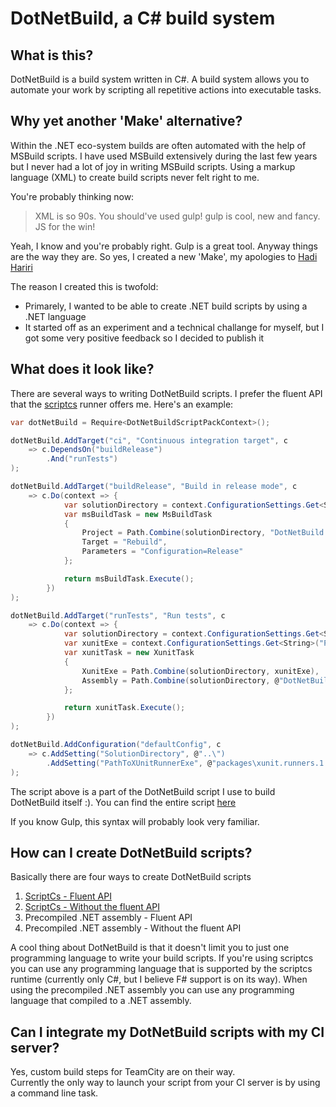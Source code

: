 # DotNetBuild, a C# build system

## What is this?

DotNetBuild is a build system written in C#. A build system allows you to automate your work by scripting all repetitive actions into executable tasks.

## Why yet another 'Make' alternative?

Within the .NET eco-system builds are often automated with the help of MSBuild scripts. I have used MSBuild extensively during the last few years but I never had a lot of joy in writing MSBuild scripts. Using a markup language (XML) to create build scripts never felt right to me.

You're probably thinking now:

> XML is so 90s. You should've used gulp! gulp is cool, new and fancy. JS for the win!

Yeah, I know and you're probably right. Gulp is a great tool.
Anyway things are the way they are. So yes, I created a new 'Make', my apologies to [Hadi Hariri](http://hadihariri.com/2014/04/21/build-make-no-more/)

The reason I created this is twofold:

- Primarely, I wanted to be able to create .NET build scripts by using a .NET language
- It started off as an experiment and a technical challange for myself, but I got some very positive feedback so I decided to publish it

## What does it look like?

There are several ways to writing DotNetBuild scripts. I prefer the fluent API that the [scriptcs](http://scriptcs.net/) runner offers me.
Here's an example:

```C#
var dotNetBuild = Require<DotNetBuildScriptPackContext>();

dotNetBuild.AddTarget("ci", "Continuous integration target", c 
    => c.DependsOn("buildRelease")
        .And("runTests")
);

dotNetBuild.AddTarget("buildRelease", "Build in release mode", c 
	=> c.Do(context => {
            var solutionDirectory = context.ConfigurationSettings.Get<String>("SolutionDirectory");
			var msBuildTask = new MsBuildTask
			{
				Project = Path.Combine(solutionDirectory, "DotNetBuild.sln"),
				Target = "Rebuild",
				Parameters = "Configuration=Release"
			};

			return msBuildTask.Execute();
		})
);

dotNetBuild.AddTarget("runTests", "Run tests", c 
	=> c.Do(context => {
            var solutionDirectory = context.ConfigurationSettings.Get<String>("SolutionDirectory");
            var xunitExe = context.ConfigurationSettings.Get<String>("PathToXUnitRunnerExe");
            var xunitTask = new XunitTask
            {
                XunitExe = Path.Combine(solutionDirectory, xunitExe),
                Assembly = Path.Combine(solutionDirectory, @"DotNetBuild.Tests\bin\Release\DotNetBuild.Tests.dll")
            };

            return xunitTask.Execute();
		})
);

dotNetBuild.AddConfiguration("defaultConfig", c 
	=> c.AddSetting("SolutionDirectory", @"..\")
        .AddSetting("PathToXUnitRunnerExe", @"packages\xunit.runners.1.9.2\tools\xunit.console.clr4.exe")
);
```

The script above is a part of the DotNetBuild script I use to build DotNetBuild itself :). You can find the entire script [here](https://github.com/stevenlauwers22/DotNetBuild/blob/master/DotNetBuild.Build.ScriptCs.Fluent/build.csx)
 
If you know Gulp, this syntax will probably look very familiar.

## How can I create DotNetBuild scripts?

Basically there are four ways to create DotNetBuild scripts

1. [ScriptCs - Fluent API](https://github.com/stevenlauwers22/DotNetBuild/wiki/How-do-I-create-a-fluent-DotNetBuild-script-with-ScriptCS)
2. [ScriptCs - Without the fluent API](https://github.com/stevenlauwers22/DotNetBuild/wiki/How-do-I-create-a-non-fluent-DotNetBuild-script-with-ScriptCS)
3. Precompiled .NET assembly - Fluent API
4. Precompiled .NET assembly - Without the fluent API

A cool thing about DotNetBuild is that it doesn't limit you to just one programming language to write your build scripts. If you're using scriptcs you can use any programming language that is supported by the scriptcs runtime (currently only C#, but I believe F# support is on its way). When using the precompiled .NET assembly you can use any programming language that compiled to a .NET assembly.

## Can I integrate my DotNetBuild scripts with my CI server?

Yes, custom build steps for TeamCity are on their way.  
Currently the only way to launch your script from your CI server is by using a command line task. 

